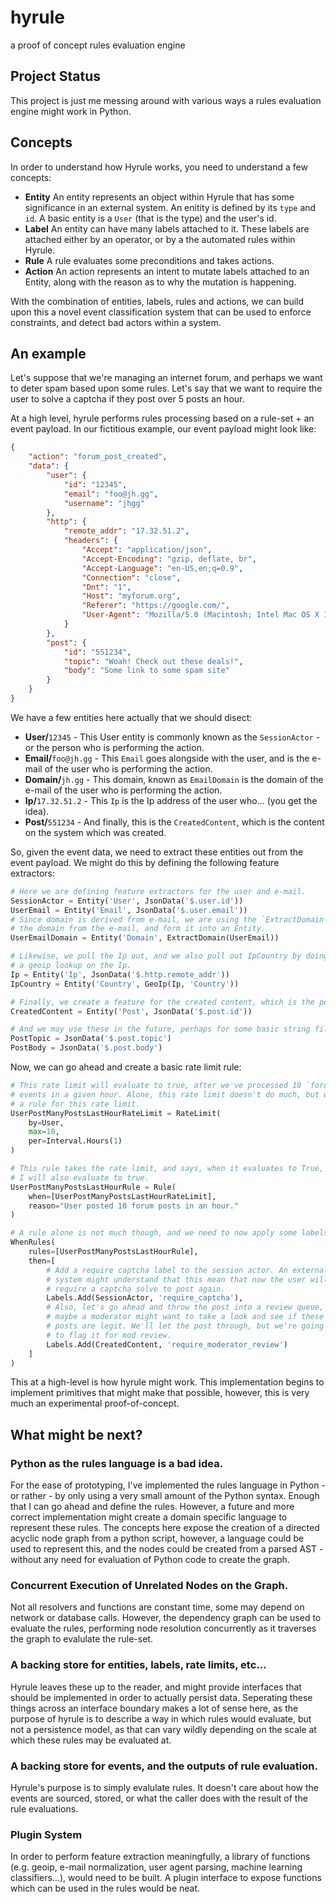 # hyrule
a proof of concept rules evaluation engine

## Project Status

This project is just me messing around with various ways a rules evaluation engine might work in Python.

## Concepts

In order to understand how Hyrule works, you need to understand a few concepts:
 - **Entity** An entity represents an object within Hyrule that has some significance in an external system. An enitity is defined by its `type` and `id`. A basic entity is a `User` (that is the type) and the user's id. 
 - **Label** An entity can have many labels attached to it. These labels are attached either by an operator, or by a the automated rules within Hyrule.
 - **Rule** A rule evaluates some preconditions and takes actions.
 - **Action** An action represents an intent to mutate labels attached to an Entity, along with the reason as to why the mutation is happening.

With the combination of entities, labels, rules and actions, we can build upon this a novel event classification system that can be used to enforce constraints, and detect bad actors within a system.

## An example

Let's suppose that we're managing an internet forum, and perhaps we want to deter spam based upon some rules. Let's say that we want to require the user to solve a captcha if they post over 5 posts an hour. 

At a high level, hyrule performs rules processing based on a rule-set + an event payload. In our fictitious example, our event payload might look like:

```json
{
    "action": "forum_post_created",
    "data": {
        "user": {
            "id": "12345",
            "email": "foo@jh.gg",
            "username": "jhgg"
        },
        "http": {
            "remote_addr": "17.32.51.2",
            "headers": {
                "Accept": "application/json",
                "Accept-Encoding": "gzip, deflate, br",
                "Accept-Language": "en-US,en;q=0.9",
                "Connection": "close",
                "Dnt": "1",
                "Host": "myforum.org",
                "Referer": "https://google.com/",
                "User-Agent": "Mozilla/5.0 (Macintosh; Intel Mac OS X 10_11_6) AppleWebKit/537.36 (KHTML, like Gecko) Chrome/71.0.3578.98 Safari/537.36"
            }
        },
        "post": {
            "id": "551234",
            "topic": "Woah! Check out these deals!",
            "body": "Some link to some spam site"
        }
    }
}
```

We have a few entities here actually that we should disect:

   - **User/**`12345` - This User entity is commonly known as the `SessionActor` - or the person who is performing the action.
   - **Email/**`foo@jh.gg` - This `Email` goes alongside with the user, and is the e-mail of the user who is performing the action.
   - **Domain/**`jh.gg` - This domain, known as `EmailDomain` is the domain of the e-mail of the user who is performing the action. 
   - **Ip/**`17.32.51.2` - This `Ip` is the Ip address of the user who... (you get the idea).
   - **Post/**`551234` - And finally, this is the `CreatedContent`, which is the content on the system which was created. 


So, given the event data, we need to extract these entities out from the event payload. We might do this by defining the following feature extractors:

```py
# Here we are defining feature extractors for the user and e-mail.
SessionActor = Entity('User', JsonData('$.user.id'))
UserEmail = Entity('Email', JsonData('$.user.email'))
# Since domain is derived from e-mail, we are using the `ExtractDomain` function to pull
# the domain from the e-mail, and form it into an Entity.
UserEmailDomain = Entity('Domain', ExtractDomain(UserEmail))

# Likewise, we pull the Ip out, and we also pull out IpCountry by doing
# a geoip lookup on the Ip.
Ip = Entity('Ip', JsonData('$.http.remote_addr'))
IpCountry = Entity('Country', GeoIp(Ip, 'Country'))

# Finally, we create a feature for the created content, which is the post + id.
CreatedContent = Entity('Post', JsonData('$.post.id'))

# And we may use these in the future, perhaps for some basic string filtering.
PostTopic = JsonData('$.post.topic')
PostBody = JsonData('$.post.body')
```

Now, we can go ahead and create a basic rate limit rule:

```py
# This rate limit will evaluate to true, after we've processed 10 `forum_post_created` 
# events in a given hour. Alone, this rate limit doesn't do much, but we can then create
# a rule for this rate limit.
UserPostManyPostsLastHourRateLimit = RateLimit(
    by=User,
    max=10,
    per=Interval.Hours(1)
)

# This rule takes the rate limit, and says, when it evaluates to True,
# I will also evaluate to true.
UserPostManyPostsLastHourRule = Rule(
    when=[UserPostManyPostsLastHourRateLimit],
    reason="User posted 10 forum posts in an hour."
)

# A rule alone is not much though, and we need to now apply some labels.
WhenRules(
    rules=[UserPostManyPostsLastHourRule],
    then=[
        # Add a require captcha label to the session actor. An external
        # system might understand that this mean that now the user will
        # require a captcha solve to post again.
        Labels.Add(SessionActor, 'require_captcha'),
        # Also, let's go ahead and throw the post into a review queue, 
        # maybe a moderator might want to take a look and see if these
        # posts are legit. We'll let the post through, but we're going 
        # to flag it for mod review.
        Labels.Add(CreatedContent, 'require_moderator_review')
    ]
)
```

This at a high-level is how hyrule might work. This implementation begins to implement primitives that might make that possible, however, this is very much an experimental proof-of-concept. 


## What might be next? 

### Python as the rules language is a bad idea.

For the ease of prototyping, I've implemented the rules language in Python - or rather - by only using a very small amount of the Python syntax. Enough that I can go ahead and define the rules. However, a future and more correct  implementation might create a domain specific language to represent these rules. The concepts here expose the creation of a directed acyclic node graph from a python script, however, a language could be used to represent this, and the nodes could be created from a parsed AST - without any need for evaluation of Python code to create the graph. 

### Concurrent Execution of Unrelated Nodes on the Graph.

Not all resolvers and functions are constant time, some may depend on network or database calls. However, the dependency graph can be used to evaluate the rules, performing node resolution concurrently as it traverses the graph to evalulate the rule-set. 

### A backing store for entities, labels, rate limits, etc...

Hyrule leaves these up to the reader, and might provide interfaces that should be implemented in order to actually persist data. Seperating these things across an interface boundary makes a lot of sense here, as the purpose of hyrule is to describe a way in which rules would evaluate, but not a persistence model, as that can vary wildly depending on the scale at which these rules may be evaluated at.

### A backing store for events, and the outputs of rule evaluation.

Hyrule's purpose is to simply evalulate rules. It doesn't care about how the events are sourced, stored, or what the caller does with the result of the rule evaluations.

### Plugin System

In order to perform feature extraction meaningfully, a library of functions (e.g. geoip, e-mail normalization, user agent parsing, machine learning classifiers...), would need to be built. A plugin interface to expose functions which can be used in the rules would be neat. 